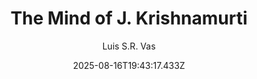 ---
title: "The Mind of J. Krishnamurti"
date: "2025-08-16T19:43:17.433Z"
author: "Luis S.R. Vas"
read_year: "NO"
recommendation: '3'
url: /bookshelf/the-mind-of-j-krishnamurti
---